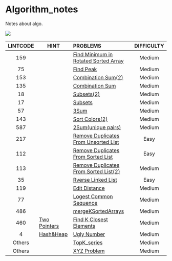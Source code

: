 # Algorithm_notes
Notes about algo.

![](https://img.shields.io/badge/language-Python-red.svg)



| LINTCODE | HINT                                                         | PROBLEMS                                                     | DIFFICULTY |
| :------: | ------------------------------------------------------------ | :----------------------------------------------------------- | :--------: |
|   159    |                                                              | [Find Minimum in Rotated Sorted Array](https://github.com/javamore/Algo_World/blob/master/Binary%20Search/Find_Minimum_in_Rotated_Sorted_%20Array.py) |   Medium   |
|    75    |                                                              | [Find Peak](https://github.com/javamore/Algo_World/blob/master/Binary%20Search/Find_Peak.py) |   Medium   |
|   153    |                                                              | [Combination Sum(2)](https://github.com/javamore/Algo_World/blob/master/Implicit%20Graph%20DFS/Combination%20Sum%20(2).py) |   Medium   |
|   135    |                                                              | [Combination Sum](https://github.com/javamore/Algo_World/blob/master/Implicit%20Graph%20DFS/Combination%20Sum.py) |   Medium   |
|    18    |                                                              | [Subsets(2)](https://github.com/javamore/Algo_World/blob/master/Implicit%20Graph%20DFS/Subsets(2).py) |   Medium   |
|    17    |                                                              | [Subsets](https://github.com/javamore/Algo_World/blob/master/Implicit%20Graph%20DFS/Subsets.py) |   Medium   |
|    57    |                                                              | [3Sum](https://github.com/javamore/Algo_World/blob/master/Two%20Pointers/3Sum.py) |   Medium   |
|   143    |                                                              | [Sort Colors(2)](https://github.com/javamore/Algo_World/blob/master/Two%20Pointers/Sort_Colors(2).py) |   Medium   |
|   587    |                                                              | [2Sum(unique pairs)](https://github.com/javamore/Algo_World/blob/master/Two%20Pointers/Two_Sum(unique%20pairs).py) |   Medium   |
|   217    |                                                              | [Remove Duplicates From Unsorted List](https://github.com/javamore/Algo_World/blob/master/VERY_Classical/Linked-List/Remove-Duplicates-from-Unsorted-List.py) |    Easy    |
|   112    |                                                              | [Remove Duplicates From Sorted List](https://github.com/javamore/Algo_World/blob/master/VERY_Classical/Linked-List/Remove-duplicates-from-sorted-list%20.py) |    Easy    |
|   113    |                                                              | [Remove Duplicates From Sorted List(2)](https://github.com/javamore/Algo_World/blob/master/VERY_Classical/Linked-List/Remove-duplicates-from-sorted-list2.py) |   Medium   |
|    35    |                                                              | [Rverse Linked List](https://github.com/javamore/Algo_World/blob/master/VERY_Classical/Linked-List/Reverse%20Linked%20List.py) |    Easy    |
|   119    |                                                              | [Edit Distance](https://github.com/javamore/Algo_World/blob/master/VERY_Classical/Edit%20Distance.py) |   Medium   |
|    77    |                                                              | [Logest Common Sequence](https://github.com/javamore/Algo_World/blob/master/VERY_Classical/Longest%20Common%20Subsequence.py) |   Medium   |
|   486    |                                                              | [mergeKSortedArrays](https://github.com/javamore/Algo_World/blob/master/VERY_Classical/mergeKSortedArrays.py) |   Medium   |
|   460    | [Two Pointers](https://github.com/javamore/Algo_World/blob/master/Two%20Pointers) | [Find K Closest Elements](https://github.com/javamore/Algo_World/blob/master/Two%20Pointers/Find%20K%20Closest%20Elements.py) |   Medium   |
|    4     | [Hash&Heap](https://github.com/javamore/Algo_World/tree/master/Hash%26Heap) | [Ugly Number](https://github.com/javamore/Algo_World/blob/master/Hash%26Heap/Ugly%20Number.py) |   Medium   |
|  Others  |                                                              | [TopK_series](https://github.com/javamore/Algo_World/blob/master/VERY_Classical/TopK_series.py) |   Medium   |
|  Others  |                                                              | [XYZ Problem](https://github.com/javamore/Algo_World/blob/master/VERY_Classical/xyz.py) |   Medium   |

